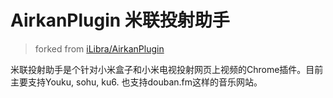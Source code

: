 AirkanPlugin 米联投射助手
============
>forked from [iLibra/AirkanPlugin](https://github.com/iLibra/AirkanPlugin)

米联投射助手是个针对小米盒子和小米电视投射网页上视频的Chrome插件。目前主要支持Youku, sohu, ku6. 也支持douban.fm这样的音乐网站。
